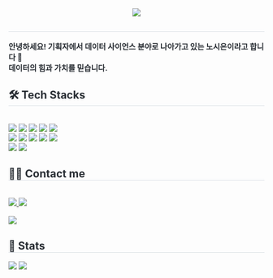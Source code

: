 <div align= "center">
    <img src="https://capsule-render.vercel.app/api?type=waving&color=0:ffa8f3,100:8c20f8&height=180&text=Data만큼%20강력하고%20매력적인%20노시은입니다.%20&animation=&fontColor=000000&fontSize=40" />
    </div>
    <div style="text-align: left;"> 
    <h2 style="border-bottom: 1px solid #d8dee4; color: #282d33;">  </h2>  
    <div style="font-weight: 700; font-size: 15px; text-align: left; color: #282d33;"> 안녕하세요! 기획자에서 데이터 사이언스 분야로 나아가고 있는 노시은이라고 합니다 🌱 </li></li><br>데이터의 힘과 가치를 믿습니다.  </div> 
    </div>
    <div style="text-align: left;">
    <h2 style="border-bottom: 1px solid #d8dee4; color: #282d33;"> 🛠️ Tech Stacks </h2> <br> 
    <div style="margin: ; text-align: left;" "text-align: left;"> <img src="https://img.shields.io/badge/Django-092E20?style=flat-square&logo=Django&logoColor=white">
          <img src="https://img.shields.io/badge/C-A8B9CC?style=flat-square&logo=C&logoColor=white">
          <img src="https://img.shields.io/badge/Selenium-43B02A?style=flat-square&logo=Selenium&logoColor=white">
          <img src="https://img.shields.io/badge/Slack-4A154B?style=flat-square&logo=Slack&logoColor=white">
          <img src="https://img.shields.io/badge/Tensorflow-FF6F00?style=flat-square&logo=Tensorflow&logoColor=white">
          <br/><img src="https://img.shields.io/badge/Github-181717?style=flat-square&logo=Github&logoColor=white">
          <img src="https://img.shields.io/badge/Python-3776AB?style=flat-square&logo=Python&logoColor=white">
          <img src="https://img.shields.io/badge/Notion-000000?style=flat-square&logo=Notion&logoColor=white">
          <img src="https://img.shields.io/badge/MySQL-4479A1?style=flat-square&logo=MySQL&logoColor=white">
          <img src="https://img.shields.io/badge/Keras-D00000?style=flat-square&logo=Keras&logoColor=white">
          <br/><img src="https://img.shields.io/badge/Discord-5865F2?style=flat-square&logo=Discord&logoColor=white">
          <img src="https://img.shields.io/badge/HTML5-E34F26?style=flat-square&logo=HTML5&logoColor=white">
          </div>
    </div>
    <div style="text-align: left;">
    <h2 style="border-bottom: 1px solid #d8dee4; color: #282d33;"> 🧑‍💻 Contact me </h2> <br> 
    <div style="text-align: left;"> <a href=https://www.notion.so/Data-7f5b29edd37e4aaeaf4a6393559ddee1?pvs=4> <img src="https://img.shields.io/badge/Notion-000000?style=flat-square&logo=Notion&logoColor=white&link=https://www.notion.so/Data-7f5b29edd37e4aaeaf4a6393559ddee1?pvs=4"> </a>
         <a href=mailto:candy980617@gmail.com> <img src="https://img.shields.io/badge/Gmail-EA4335?style=flat-square&logo=Gmail&logoColor=white&link=mailto:candy980617@gmail.com"> </a>
          </div>  <br> 
    <div style="text-align: left;"> <a href="https://hits.seeyoufarm.com"> <img src="https://hits.seeyoufarm.com/api/count/incr/badge.svg?url=https%3A%2F%2Fgithub.com%2Fsieunrroh%2F&count_bg=%23000000&title_bg=%23000000&icon=github.svg&icon_color=%23FFFFFF&title=GitHub&edge_flat=false"/></a>
       </div> 
    </div>
    <div style="text-align: left;"> 
    <h2 style="border-bottom: 1px solid #d8dee4; color: #282d33;"> 🏅 Stats </h2> <div style="text-align: left;"> <img src="https://github-readme-stats.vercel.app/api?username=sieunrroh&bg_color=60,ffffff,ffffff&title_color=000000&text_color=000000"
         /> <img src="https://github-readme-stats.vercel.app/api/top-langs/?username=sieunrroh&layout=compact&bg_color=60,ffffff,ffffff&title_color=000000&text_color=000000"
           /> </div> 
    </div>
    
